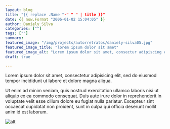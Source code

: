 ```yaml
---
layout: blog
title: "{{ replace .Name "-" " " | title }}"
date: {{ now.Format "2006-01-02 15:04:05" }}
author: Daniely Silva
categories: [""]
tags: [""]
summary: 
featured_image: "/img/projects/autorretratos/daniely-silva05.jpg"
featured_image_title: "lorem ipsum dolor sit amet"
featured_image_alt: "Lorem ipsum dolor sit amet, consectur adipiscing elit."
draft: true

---
```


Lorem ipsum dolor sit amet, consectetur adipisicing elit, sed do eiusmod tempor incididunt ut labore et dolore magna aliqua.

<!--more-->

Ut enim ad minim veniam, quis nostrud exercitation ullamco laboris nisi ut aliquip ex ea commodo consequat. Duis aute irure dolor in reprehenderit in voluptate velit esse cillum dolore eu fugiat nulla pariatur. Excepteur sint occaecat cupidatat non proident, sunt in culpa qui officia deserunt mollit anim id est laborum.

![alt](//via.placeholder.com/640x150)
